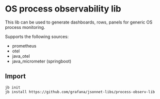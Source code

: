 # OS process observability lib

This lib can be used to generate dashboards, rows, panels for generic OS process monitoring.

Supports the following sources:

- prometheus
- otel
- java_otel
- java_micrometer (springboot)

## Import

```sh
jb init
jb install https://github.com/grafana/jsonnet-libs/process-observ-lib
```


